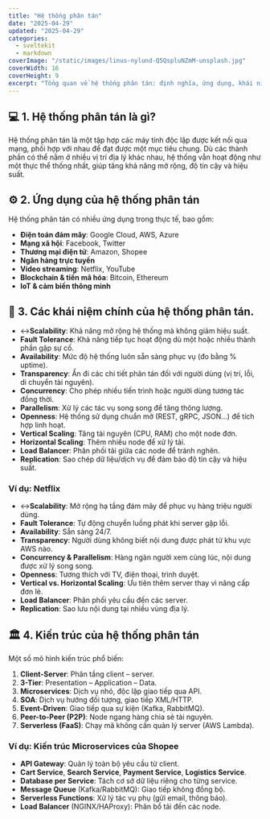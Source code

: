 ```yaml
---
title: "Hệ thống phân tán"
date: "2025-04-29"
updated: "2025-04-29"
categories:
  - sveltekit
  - markdown
coverImage: "/static/images/linus-nylund-Q5QspluNZmM-unsplash.jpg"
coverWidth: 16
coverHeight: 9
excerpt: "Tổng quan về hệ thống phân tán: định nghĩa, ứng dụng, khái niệm cốt lõi và kiến trúc."
---
```


## 💻 1. Hệ thống phân tán là gì?

Hệ thống phân tán là một tập hợp các máy tính độc lập được kết nối qua mạng, phối hợp với nhau để đạt được một mục tiêu chung. Dù các thành phần có thể nằm ở nhiều vị trí địa lý khác nhau, hệ thống vẫn hoạt động như một thực thể thống nhất, giúp tăng khả năng mở rộng, độ tin cậy và hiệu suất.

## ⚙️ 2. Ứng dụng của hệ thống phân tán

Hệ thống phân tán có nhiều ứng dụng trong thực tế, bao gồm:

- **Điện toán đám mây**: Google Cloud, AWS, Azure
- **Mạng xã hội**: Facebook, Twitter
- **Thương mại điện tử**: Amazon, Shopee
- **Ngân hàng trực tuyến**
- **Video streaming**: Netflix, YouTube
- **Blockchain & tiền mã hóa**: Bitcoin, Ethereum
- **IoT & cảm biến thông minh**



## 🔑 3. Các khái niệm chính của hệ thống phân tán.

- ↔**Scalability**: Khả năng mở rộng hệ thống mà không giảm hiệu suất.
- **Fault Tolerance**: Khả năng tiếp tục hoạt động dù một hoặc nhiều thành phần gặp sự cố.
- **Availability**: Mức độ hệ thống luôn sẵn sàng phục vụ (đo bằng % uptime).
- **Transparency**: Ẩn đi các chi tiết phân tán đối với người dùng (vị trí, lỗi, di chuyển tài nguyên).
- **Concurrency**: Cho phép nhiều tiến trình hoặc người dùng tương tác đồng thời.
- **Parallelism**: Xử lý các tác vụ song song để tăng thông lượng.
- **Openness**: Hệ thống sử dụng chuẩn mở (REST, gRPC, JSON…) để tích hợp linh hoạt.
- **Vertical Scaling**: Tăng tài nguyên (CPU, RAM) cho một node đơn.
- **Horizontal Scaling**: Thêm nhiều node để xử lý tải.
- **Load Balancer**: Phân phối tải giữa các node để tránh nghẽn.
- **Replication**: Sao chép dữ liệu/dịch vụ để đảm bảo độ tin cậy và hiệu suất.

### Ví dụ: Netflix

- ↔**Scalability**: Mở rộng hạ tầng đám mây để phục vụ hàng triệu người dùng.
- **Fault Tolerance**: Tự động chuyển luồng phát khi server gặp lỗi.
- **Availability**: Sẵn sàng 24/7.
- **Transparency**: Người dùng không biết nội dung được phát từ khu vực AWS nào.
- **Concurrency & Parallelism**: Hàng ngàn người xem cùng lúc, nội dung được xử lý song song.
- **Openness**: Tương thích với TV, điện thoại, trình duyệt.
- **Vertical vs. Horizontal Scaling**: Ưu tiên thêm server thay vì nâng cấp đơn lẻ.
- **Load Balancer**: Phân phối yêu cầu đến các server.
- **Replication**: Sao lưu nội dung tại nhiều vùng địa lý.

## 🏛️ 4. Kiến trúc của hệ thống phân tán

Một số mô hình kiến trúc phổ biến:

1. **Client-Server**: Phân tầng client – server.
2. **3-Tier**: Presentation – Application – Data.
3. **Microservices**: Dịch vụ nhỏ, độc lập giao tiếp qua API.
4. **SOA**: Dịch vụ hướng đối tượng, giao tiếp XML/HTTP.
5. **Event-Driven**: Giao tiếp qua sự kiện (Kafka, RabbitMQ).
6. **Peer-to-Peer (P2P)**: Node ngang hàng chia sẻ tài nguyên.
7. **Serverless (FaaS)**: Chạy mã không cần quản lý server (AWS Lambda).

### Ví dụ: Kiến trúc Microservices của Shopee

- **API Gateway**: Quản lý toàn bộ yêu cầu từ client.
- **Cart Service**, **Search Service**, **Payment Service**, **Logistics Service**.
- **Database per Service**: Tách cơ sở dữ liệu riêng cho từng service.
- **Message Queue** (Kafka/RabbitMQ): Giao tiếp không đồng bộ.
- **Serverless Functions**: Xử lý tác vụ phụ (gửi email, thông báo).
- **Load Balancer** (NGINX/HAProxy): Phân bổ tải đến các node.

